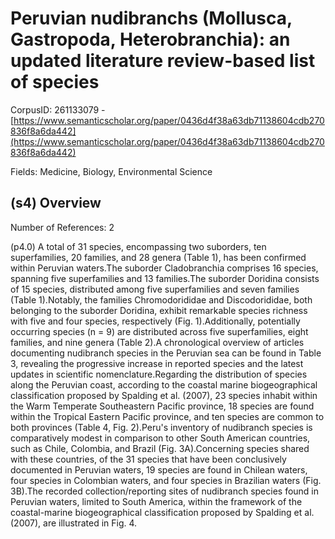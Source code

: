 # Peruvian nudibranchs (Mollusca, Gastropoda, Heterobranchia): an updated literature review-based list of species

CorpusID: 261133079 - [https://www.semanticscholar.org/paper/0436d4f38a63db71138604cdb270836f8a6da442](https://www.semanticscholar.org/paper/0436d4f38a63db71138604cdb270836f8a6da442)

Fields: Medicine, Biology, Environmental Science

## (s4) Overview
Number of References: 2

(p4.0) A total of 31 species, encompassing two suborders, ten superfamilies, 20 families, and 28 genera (Table 1), has been confirmed within Peruvian waters.The suborder Cladobranchia comprises 16 species, spanning five superfamilies and 13 families.The suborder Doridina consists of 15 species, distributed among five superfamilies and seven families (Table 1).Notably, the families Chromodorididae and Discodorididae, both belonging to the suborder Doridina, exhibit remarkable species richness with five and four species, respectively (Fig. 1).Additionally, potentially occurring species (n = 9) are distributed across five superfamilies, eight families, and nine genera (Table 2).A chronological overview of articles documenting nudibranch species in the Peruvian sea can be found in Table 3, revealing the progressive increase in reported species and the latest updates in scientific nomenclature.Regarding the distribution of species along the Peruvian coast, according to the coastal marine biogeographical classification proposed by Spalding et al. (2007), 23 species inhabit within the Warm Temperate Southeastern Pacific province, 18 species are found within the Tropical Eastern Pacific province, and ten species are common to both provinces (Table 4, Fig. 2).Peru's inventory of nudibranch species is comparatively modest in comparison to other South American countries, such as Chile, Colombia, and Brazil (Fig. 3A).Concerning species shared with these countries, of the 31 species that have been conclusively documented in Peruvian waters, 19 species are found  in Chilean waters, four species in Colombian waters, and four species in Brazilian waters (Fig. 3B).The recorded collection/reporting sites of nudibranch species found in Peruvian waters, limited to South America, within the framework of the coastal-marine biogeographical classification proposed by Spalding et al. (2007), are illustrated in Fig. 4.
